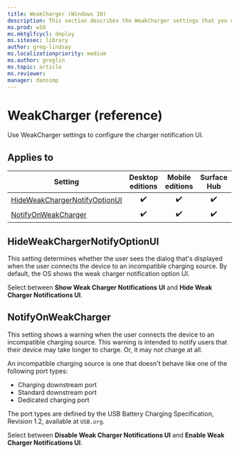 ```yaml
---
title: WeakCharger (Windows 10)
description: This section describes the WeakCharger settings that you can configure in provisioning packages for Windows 10 using Windows Configuration Designer.
ms.prod: w10
ms.mktglfcycl: deploy
ms.sitesec: library
author: greg-lindsay
ms.localizationpriority: medium
ms.author: greglin
ms.topic: article
ms.reviewer: 
manager: dansimp
---
```


# WeakCharger (reference)


Use WeakCharger settings to configure the charger notification UI.


## Applies to

| Setting   | Desktop editions | Mobile editions | Surface Hub | HoloLens | IoT Core |
| --- | :---: | :---: | :---: | :---: | :---: |
| [HideWeakChargerNotifyOptionUI](#hideweakchargernotifyoptionui) | ✔️ | ✔️ | ✔️ |  |   |
| [NotifyOnWeakCharger](#notifyonweakcharger) | ✔️ | ✔️ | ✔️ |  |   |


## HideWeakChargerNotifyOptionUI

This setting determines whether the user sees the dialog that's displayed when the user connects the device to an incompatible charging source. By default, the OS shows the weak charger notification option UI. 

Select between **Show Weak Charger Notifications UI** and **Hide Weak Charger Notifications UI**.

## NotifyOnWeakCharger

This setting shows a warning when the user connects the device to an incompatible charging source. This warning is intended to notify users that their device may take longer to charge. Or, it may not charge at all.

An incompatible charging source is one that doesn't behave like one of the following port types:

- Charging downstream port
- Standard downstream port 
- Dedicated charging port

The port types are defined by the USB Battery Charging Specification, Revision 1.2, available at `USB.org`.

Select between **Disable Weak Charger Notifications UI** and **Enable Weak Charger Notifications UI**.


